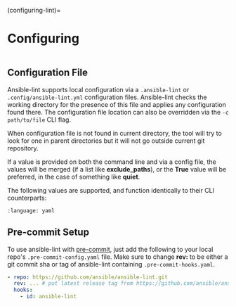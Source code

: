 (configuring-lint)=

# Configuring

```{contents} Topics

```

## Configuration File

Ansible-lint supports local configuration via a `.ansible-lint` or
`.config/ansible-lint.yml` configuration files. Ansible-lint checks the
working directory for the presence of this file and applies any configuration
found there. The configuration file location can also be overridden via the
`-c path/to/file` CLI flag.

When configuration file is not found in current directory, the tool will try
to look for one in parent directories but it will not go outside current git
repository.

If a value is provided on both the command line and via a config file, the
values will be merged (if a list like **exclude_paths**), or the **True** value
will be preferred, in the case of something like **quiet**.

The following values are supported, and function identically to their CLI
counterparts:

```{literalinclude} ../.ansible-lint
:language: yaml
```

## Pre-commit Setup

To use ansible-lint with [pre-commit], just add the following to your local
repo's `.pre-commit-config.yaml` file. Make sure to change **rev:** to be
either a git commit sha or tag of ansible-lint containing
`.pre-commit-hooks.yaml`.

```yaml
- repo: https://github.com/ansible/ansible-lint.git
  rev: ... # put latest release tag from https://github.com/ansible/ansible-lint/releases/
  hooks:
    - id: ansible-lint
```

[pre-commit]: https://pre-commit.com
